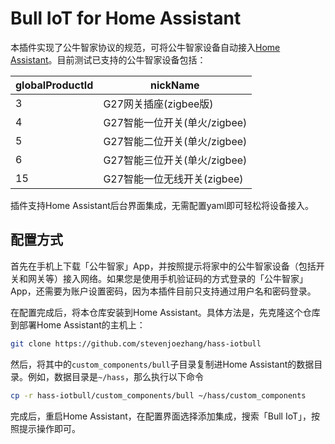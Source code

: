 # Bull IoT for Home Assistant

本插件实现了公牛智家协议的规范，可将公牛智家设备自动接入[Home Assistant](https://www.home-assistant.io)。目前测试已支持的公牛智家设备包括：

| globalProductId | nickName |
| - | - |
| 3 | G27网关插座(zigbee版) |
| 4 | G27智能一位开关(单火/zigbee) |
| 5 | G27智能二位开关(单火/zigbee) |
| 6 | G27智能三位开关(单火/zigbee) |
| 15 | G27智能一位无线开关(zigbee) |

插件支持Home Assistant后台界面集成，无需配置yaml即可轻松将设备接入。

## 配置方式

首先在手机上下载「公牛智家」App，并按照提示将家中的公牛智家设备（包括开关和网关等）接入网络。如果您是使用手机验证码的方式登录的「公牛智家」App，还需要为账户设置密码，因为本插件目前只支持通过用户名和密码登录。

在配置完成后，将本仓库安装到Home Assistant。具体方法是，先克隆这个仓库到部署Home Assistant的主机上：

```sh
git clone https://github.com/stevenjoezhang/hass-iotbull
```

然后，将其中的`custom_components/bull`子目录复制进Home Assistant的数据目录。例如，数据目录是`~/hass`，那么执行以下命令

```sh
cp -r hass-iotbull/custom_components/bull ~/hass/custom_components
```

完成后，重启Home Assistant，在配置界面选择添加集成，搜索「Bull IoT」，按照提示操作即可。
